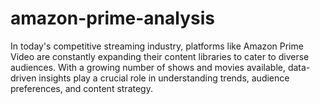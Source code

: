 # amazon-prime-analysis
In today's competitive streaming industry, platforms like Amazon Prime Video are constantly expanding their content libraries to cater to diverse audiences. With a growing number of shows and movies available, data-driven insights play a crucial role in understanding trends, audience preferences, and content strategy.
